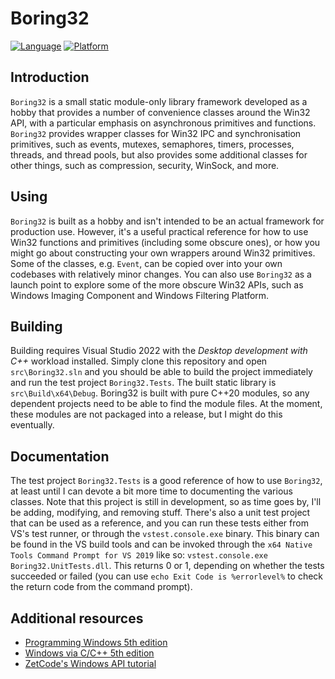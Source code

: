 # Boring32

[![Language](https://img.shields.io/badge/Language%20-C++20-blue.svg)](https://github.com/yottaawesome/boring32/)
[![Platform](https://img.shields.io/badge/Platform%20-Win32-blue.svg)](https://github.com/yottaawesome/boring32/)

## Introduction

`Boring32` is a small static module-only library framework developed as a hobby that provides a number of convenience classes around the Win32 API, with a particular emphasis on asynchronous primitives and functions. `Boring32` provides wrapper classes for Win32 IPC and synchronisation primitives, such as events, mutexes, semaphores, timers, processes, threads, and thread pools, but also provides some additional classes for other things, such as compression, security, WinSock, and more.

## Using

`Boring32` is built as a hobby and isn't intended to be an actual framework for production use. However, it's a useful practical reference for how to use Win32 functions and primitives (including some obscure ones), or how you might go about constructing your own wrappers around Win32 primitives. Some of the classes, e.g. `Event`, can be copied over into your own codebases with relatively minor changes. You can also use `Boring32` as a launch point to explore some of the more obscure Win32 APIs, such as Windows Imaging Component and Windows Filtering Platform.

## Building

Building requires Visual Studio 2022 with the _Desktop development with C++_ workload installed. Simply clone this repository and open `src\Boring32.sln` and you should be able to build the project immediately and run the test project `Boring32.Tests`. The built static library is `src\Build\x64\Debug`. Boring32 is built with pure C++20 modules, so any dependent projects need to be able to find the module files. At the moment, these modules are not packaged into a release, but I might do this eventually.

## Documentation

The test project `Boring32.Tests` is a good reference of how to use `Boring32`, at least until I can devote a bit more time to documenting the various classes. Note that this project is still in development, so as time goes by, I'll be adding, modifying, and removing stuff. There's also a unit test project that can be used as a reference, and you can run these tests either from VS's test runner, or through the `vstest.console.exe` binary. This binary can be found in the VS build tools and can be invoked through the `x64 Native Tools Command Prompt for VS 2019` like so: `vstest.console.exe Boring32.UnitTests.dll`. This returns 0 or 1, depending on whether the tests succeeded or failed (you can use `echo Exit Code is %errorlevel%` to check the return code from the command prompt).

## Additional resources

* [Programming Windows 5th edition](https://github.com/yottaawesome/programming-windows-5th-edition)
* [Windows via C/C++ 5th edition](https://github.com/yottaawesome/windows-via-c-cpp)
* [ZetCode's Windows API tutorial](https://zetcode.com/gui/winapi/)

